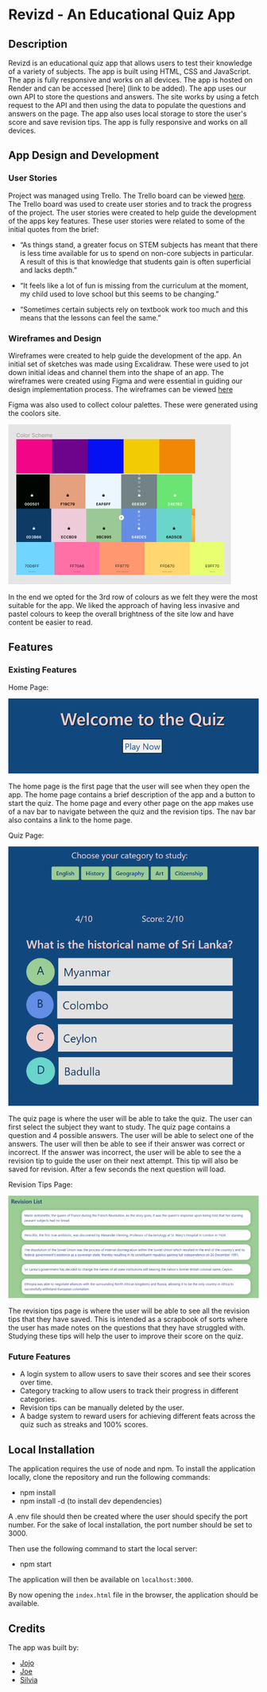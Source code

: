 # Revizd - An Educational Quiz App

## Description

Revizd is an educational quiz app that allows users to test their knowledge of a variety of subjects. The app is built using HTML, CSS and JavaScript. The app is fully responsive and works on all devices. The app is hosted on Render and can be accessed [here] (link to be added). The app uses our own API to store the questions and answers. The site works by using a fetch request to the API and then using the data to populate the questions and answers on the page. The app also uses local storage to store the user's score and save revision tips. The app is fully responsive and works on all devices.

## App Design and Development

### User Stories

Project was managed using Trello. The Trello board can be viewed [here](https://trello.com/b/bsFoYEtb/non-stem-app). The Trello board was used to create user stories and to track the progress of the project. The user stories were created to help guide the development of the apps key features. These user stories were related to some of the initial quotes from the brief:

* “As things stand, a greater focus on STEM subjects has meant that there is less time available for us to spend on non-core subjects in particular. A result of this is that knowledge that students gain is often superficial and lacks depth.”

* “It feels like a lot of fun is missing from the curriculum at the moment, my child used to love school but this seems to be changing.”

* “Sometimes certain subjects rely on textbook work too much and this means that the lessons can feel the same.”

### Wireframes and Design

Wireframes were created to help guide the development of the app. An initial set of sketches was made using Excalidraw. These were used to jot down initial ideas and channel them into the shape of an app. The wireframes were created using Figma and were essential in guiding our design implementation process. The wireframes can be viewed [here](https://www.figma.com/file/kw6zkVsRjmj5vAka3XMxYo/Booleans-Hooligans-team-library?node-id=511%3A3&t=vxJ7SnzoDvecstSa-1)

Figma was also used to collect colour palettes. These were generated using the coolors site. 

![colour palette](/assets/screenshots/colours.PNG)

In the end we opted for the 3rd row of colours as we felt they were the most suitable for the app. We liked the approach of having less invasive and pastel colours to keep the overall brightness of the site low and have content be easier to read.

## Features

### Existing Features

Home Page:

![home page](/assets/screenshots/home.PNG)

The home page is the first page that the user will see when they open the app. The home page contains a brief description of the app and a button to start the quiz. The home page and every other page on the app makes use of a nav bar to navigate between the quiz and the revision tips. The nav bar also contains a link to the home page.

Quiz Page:

![quiz page](/assets/screenshots/quiz.PNG)

The quiz page is where the user will be able to take the quiz. The user can first select the subject they want to study. The quiz page contains a question and 4 possible answers. The user will be able to select one of the answers. The user will then be able to see if their answer was correct or incorrect. If the answer was incorrect, the user will be able to see the a revision tip to guide the user on their next attempt. This tip will also be saved for revision. After a few seconds the next question will load. 

Revision Tips Page:

![revision tips page](/assets/screenshots/revision.PNG)

The revision tips page is where the user will be able to see all the revision tips that they have saved. This is intended as a scrapbook of sorts where the user has made notes on the questions that they have struggled with. Studying these tips will help the user to improve their score on the quiz.

### Future Features

* A login system to allow users to save their scores and see their scores over time.
* Category tracking to allow users to track their progress in different categories.
* Revision tips can be manually deleted by the user.
* A badge system to reward users for achieving different feats across the quiz such as streaks and 100% scores.

## Local Installation

The application requires the use of node and npm. To install the application locally, clone the repository and run the following commands:

* npm install
* npm install -d (to install dev dependencies)

A .env file should then be created where the user should specify the port number. For the sake of local installation, the port number should be set to 3000.

Then use the following command to start the local server:

* npm start

The application will then be available on `localhost:3000`.

By now opening the `index.html` file in the browser, the application should be available.


## Credits

The app was built by:

* [Jojo](https://github.com/BritishBambi)
* [Joe](https://github.com/woejaddicor)
* [Silvia](https://github.com/Sil-Tatiana)
